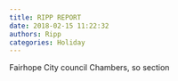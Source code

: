 ```yaml
---
title: RIPP REPORT
date: 2018-02-15 11:22:32
authors: Ripp
categories: Holiday
---
```


 Fairhope City council Chambers, so section
